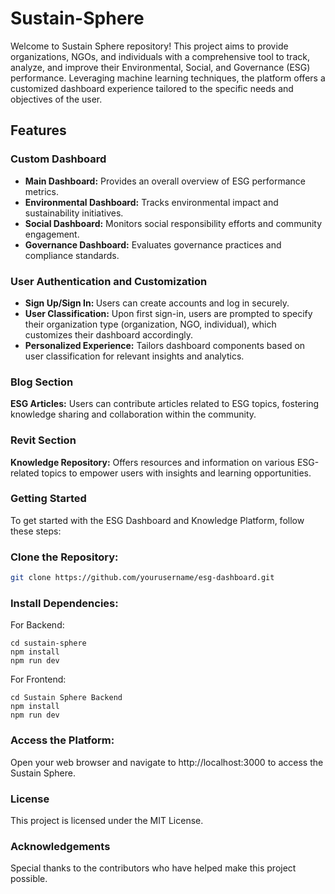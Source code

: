 # Sustain-Sphere

Welcome to Sustain Sphere repository! This project aims to provide organizations, NGOs, and individuals with a comprehensive tool to track, analyze, and improve their Environmental, Social, and Governance (ESG) performance. Leveraging machine learning techniques, the platform offers a customized dashboard experience tailored to the specific needs and objectives of the user.

## Features

 ### Custom Dashboard
- <b>Main Dashboard:</b> Provides an overall overview of ESG performance metrics.<br>
- <b>Environmental Dashboard:</b> Tracks environmental impact and sustainability initiatives.<br>
- <b>Social Dashboard:</b> Monitors social responsibility efforts and community engagement.<br>
- <b>Governance Dashboard:</b> Evaluates governance practices and compliance standards.<br>
### User Authentication and Customization
- <b>Sign Up/Sign In: </b>Users can create accounts and log in securely.
- <b>User Classification:</b> Upon first sign-in, users are prompted to specify their organization type (organization, NGO, individual), which customizes their dashboard accordingly.
- <b>Personalized Experience:</b> Tailors dashboard components based on user classification for relevant insights and analytics.
 ### Blog Section
<b>ESG Articles:</b> Users can contribute articles related to ESG topics, fostering knowledge sharing and collaboration within the community.
 ### Revit Section
<b>Knowledge Repository:</b> Offers resources and information on various ESG-related topics to empower users with insights and learning opportunities.
### Getting Started
To get started with the ESG Dashboard and Knowledge Platform, follow these steps:

### Clone the Repository:
```bash
git clone https://github.com/yourusername/esg-dashboard.git
```
### Install Dependencies:
For Backend:
```node
cd sustain-sphere
npm install
npm run dev
```
For Frontend:
```node
cd Sustain Sphere Backend
npm install
npm run dev
```
### Access the Platform:
Open your web browser and navigate to http://localhost:3000 to access the Sustain Sphere.

### License

This project is licensed under the MIT License.

### Acknowledgements

Special thanks to the contributors who have helped make this project possible.

